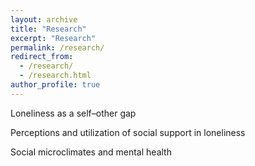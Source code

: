 ```yaml
---
layout: archive
title: "Research"
excerpt: "Research"
permalink: /research/
redirect_from: 
  - /research/
  - /research.html
author_profile: true
---
```


Loneliness as a self–other gap

Perceptions and utilization of social support in loneliness

Social microclimates and mental health

